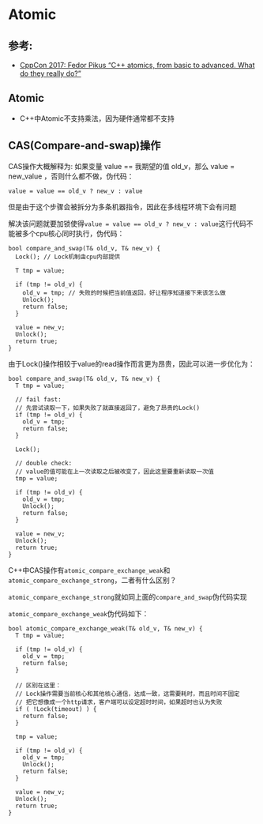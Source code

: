 # Atomic

## 参考:
 - [CppCon 2017: Fedor Pikus “C++ atomics, from basic to advanced. What do they really do?”](https://www.youtube.com/watch?v=ZQFzMfHIxng)

## Atomic
- C++中Atomic不支持乘法，因为硬件通常都不支持

## CAS(Compare-and-swap)操作

CAS操作大概解释为: 如果变量 value == 我期望的值 old_v，那么 value = new_value ，否则什么都不做，伪代码：
```
value = value == old_v ? new_v : value
```

但是由于这个步骤会被拆分为多条机器指令，因此在多线程环境下会有问题

解决该问题就要加锁使得`value = value == old_v ? new_v : value`这行代码不能被多个cpu核心同时执行，伪代码：
```
bool compare_and_swap(T& old_v, T& new_v) {
  Lock(); // Lock机制由cpu内部提供
  
  T tmp = value;
  
  if (tmp != old_v) {
    old_v = tmp; // 失败的时候把当前值返回，好让程序知道接下来该怎么做
    Unlock();
    return false; 
  }
  
  value = new_v;
  Unlock();
  return true;
}
```

由于Lock()操作相较于value的read操作而言更为昂贵，因此可以进一步优化为：
```
bool compare_and_swap(T& old_v, T& new_v) {
  T tmp = value;
  
  // fail fast: 
  // 先尝试读取一下，如果失败了就直接返回了，避免了昂贵的Lock()
  if (tmp != old_v) {
    old_v = tmp;
    return false; 
  }
  
  Lock();
  
  // double check:
  // value的值可能在上一次读取之后被改变了，因此这里要重新读取一次值
  tmp = value;
  
  if (tmp != old_v) {
    old_v = tmp;
    Unlock();
    return false; 
  }
  
  value = new_v;
  Unlock();
  return true;
}
```

C++中CAS操作有`atomic_compare_exchange_weak`和`atomic_compare_exchange_strong`，二者有什么区别？

`atomic_compare_exchange_strong`就如同上面的`compare_and_swap`伪代码实现

`atomic_compare_exchange_weak`伪代码如下：
```
bool atomic_compare_exchange_weak(T& old_v, T& new_v) {
  T tmp = value;
  
  if (tmp != old_v) {
    old_v = tmp;
    return false; 
  }
  
  // 区别在这里：
  // Lock操作需要当前核心和其他核心通信，达成一致，这需要耗时，而且时间不固定
  // 把它想像成一个http请求，客户端可以设定超时时间，如果超时也认为失败
  if ( !Lock(timeout) ) {
    return false;
  }
  
  tmp = value;
  
  if (tmp != old_v) {
    old_v = tmp;
    Unlock();
    return false; 
  }
  
  value = new_v;
  Unlock();
  return true;
}
```
